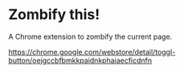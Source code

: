 Zombify this!
============

A Chrome extension to zombify the current page.

https://chrome.google.com/webstore/detail/toggl-button/oejgccbfbmkkpaidnkphaiaecficdnfn
